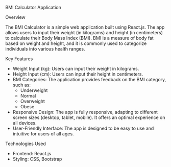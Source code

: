 BMI Calculator Application

Overview

The BMI Calculator is a simple web application built using React.js. The app allows users to input their weight (in kilograms) and height (in centimeters) to calculate their Body Mass Index (BMI). BMI is a measure of body fat based on weight and height, and it is commonly used to categorize individuals into various health ranges.

Key Features
- Weight Input (kg): Users can input their weight in kilograms.
- Height Input (cm): Users can input their height in centimeters.
- BMI Categories: The application provides feedback on the BMI category, such as:
  - Underweight
  - Normal
  - Overweight
  - Obese
- Responsive Design: The app is fully responsive, adapting to different screen sizes (desktop, tablet, mobile). It offers an optimal experience on all devices.
- User-Friendly Interface: The app is designed to be easy to use and intuitive for users of all ages.

Technologies Used
- Frontend: React.js
- Styling: CSS, Bootstrap
